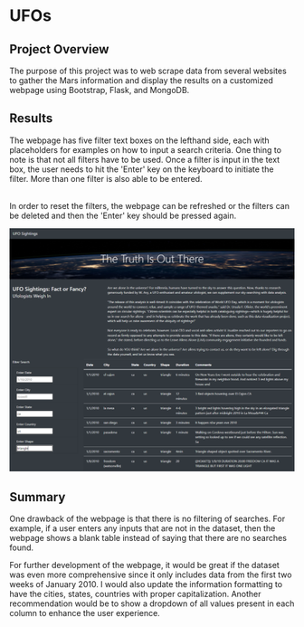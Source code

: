 # UFOs

## Project Overview
The purpose of this project was to web scrape data from several websites to gather the Mars information and display the results on a customized webpage using Bootstrap, Flask, and MongoDB.<br/>

## Results
The webpage has five filter text boxes on the lefthand side, each with placeholders for examples on how to input a search criteria. One thing to note is that not all filters have to be used. Once a filter is input in the text box, the user needs to hit the 'Enter' key on the keyboard to initiate the filter. More than one filter is also able to be entered. </br></br>

In order to reset the filters, the webpage can be refreshed or the filters can be deleted and then the 'Enter' key should be pressed again.

<p align="center">
  <img src="https://github.com/stephen-tan/ufos/blob/main/markdown/webpage.png" alt="Webpage"/>
</p>

## Summary
One drawback of the webpage is that there is no filtering of searches. For example, if a user enters any inputs that are not in the dataset, then the webpage shows a blank table instead of saying that there are no searches found.</br>

For further development of the webpage, it would be great if the dataset was even more comprehensive since it only includes data from the first two weeks of January 2010. I would also update the information formatting to have the cities, states, countries with proper capitalization. Another recommendation would be to show a dropdown of all values present in each column to enhance the user experience.
